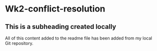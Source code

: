 # Wk2-conflict-resolution

## This is a subheading created locally

All of this content added to the readme file has been added from my local Git repository.
